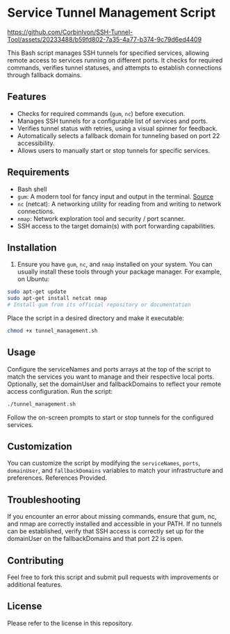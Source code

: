 # Service Tunnel Management Script

https://github.com/CorbinIvon/SSH-Tunnel-Tool/assets/20233488/b59fd802-7a35-4a77-b374-9c79d6ed4409

This Bash script manages SSH tunnels for specified services, allowing remote access to services running on different ports. It checks for required commands, verifies tunnel statuses, and attempts to establish connections through fallback domains.

## Features

- Checks for required commands (`gum`, `nc`) before execution.
- Manages SSH tunnels for a configurable list of services and ports.
- Verifies tunnel status with retries, using a visual spinner for feedback.
- Automatically selects a fallback domain for tunneling based on port 22 accessibility.
- Allows users to manually start or stop tunnels for specific services.

## Requirements

- Bash shell
- `gum`: A modern tool for fancy input and output in the terminal. [Source](https://github.com/charmbracelet/gum)
- `nc` (netcat): A networking utility for reading from and writing to network connections.
- `nmap`: Network exploration tool and security / port scanner.
- SSH access to the target domain(s) with port forwarding capabilities.

## Installation

1. Ensure you have `gum`, `nc`, and `nmap` installed on your system. You can usually install these tools through your package manager. For example, on Ubuntu:

```bash
sudo apt-get update
sudo apt-get install netcat nmap
# Install gum from its official repository or documentation
```

Place the script in a desired directory and make it executable:
```bash
chmod +x tunnel_management.sh
```

## Usage

Configure the serviceNames and ports arrays at the top of the script to match the services you want to manage and their respective local ports.
Optionally, set the domainUser and fallbackDomains to reflect your remote access configuration.
Run the script:
```bash
./tunnel_management.sh
```
Follow the on-screen prompts to start or stop tunnels for the configured services.

## Customization

You can customize the script by modifying the `serviceNames`, `ports`, `domainUser`, and `fallbackDomains` variables to match your infrastructure and preferences. References Provided.

## Troubleshooting

If you encounter an error about missing commands, ensure that gum, nc, and nmap are correctly installed and accessible in your PATH.
If no tunnels can be established, verify that SSH access is correctly set up for the domainUser on the fallbackDomains and that port 22 is open.

## Contributing

Feel free to fork this script and submit pull requests with improvements or additional features.

## License

Please refer to the license in this repository.
